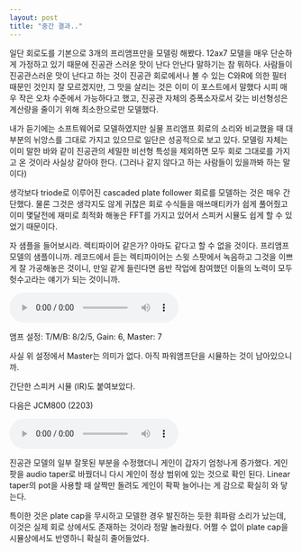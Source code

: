 ```yaml
---
layout: post
title: "중간 결과.."
---
```



일단 회로도를 기본으로 3개의 프리앰프만을 모델링 해봤다. 12ax7 모델을 매우 단순하게 가정하고 있기 때문에 진공관 스러운 맛이 난다 안난다 말하기는 참 뭐하다. 사람들이 진공관스러운 맛이 난다고 하는 것이 진공관 회로에서나 볼 수 있는 C와R에 의한 필터 때문인 것인지 잘 모르겠지만, 그 맛을 살리는 것은 이미 이 포스트에서 말했다 시피 매우 작은 오차 수준에서 가능하다고 했고, 진공관 자체의 증폭소자로서 갖는 비선형성은 계산량을 줄이기 위해 최소한으로만 모델했다.




내가 듣기에는 소프트웨어로 모델하였지만 실물 프리앰프 회로의 소리와 비교했을 때 대부분의 뉘앙스를 그대로 가지고 있으므로 일단은 성공적으로 보고 있다. 모델링 자체는 이미 말한 바와 같이 진공관의 세밀한 비선형 특성을 제외하면 모두 회로 그대로를 가지고 온 것이라 사실상 같아야 한다. (그러나 같지 않다고 하는 사람들이 있을까봐 하는 말이다)




생각보다 triode로 이루어진 cascaded plate follower 회로를 모델하는 것은 매우 간단했다. 물론 그것은 생각지도 않게 귀찮은 회로 수식들을 매쓰매티카가 쉽게 풀어줬고 이미 몇달전에 재미로 최적화 해놓은 FFT를 가지고 있어서 스피커 시뮬도 쉽게 할 수 있었기 때문이다.




자 샘플을 들어보시라. 렉티파이어 같은가? 아마도 같다고 할 수 없을 것이다. 프리앰프 모델의 샘플이니까. 레코드에서 듣는 렉티파이어는 스윗 스팟에서 녹음하고 그것을 이쁘게 잘 가공해놓은 것이니, 만일 같게 들린다면 음반 작업에 참여했던 이들의 노력이 모두 헛수고라는 얘기가 되는 것이니까.




<audio src="/assets/images/77a5d5a2730625d3996cf50c6cf95a7c.mp3" controls preload></audio>








앰프 설정: T/M/B: 8/2/5, Gain: 6, Master: 7




사실 위 설정에서 Master는 의미가 없다. 아직 파워앰프단을 시뮬하는 것이 남아있으니까.

간단한 스피커 시뮬 (IR)도 붙여보았다.




다음은 JCM800 (2203)







<audio src="/assets/images/af87fbc08699873d29f081dd4b920d00.mp3" controls preload></audio>








진공관 모델의 일부 잘못된 부분을 수정했더니 게인이 갑자기 엄청나게 증가했다. 게인 팟을 audio taper로 바꿨더니 다시 게인이 정상 범위에 있는 것으로 확인 된다. Linear taper의 pot을 사용할 때 살짝만 돌려도 게인이 팍팍 늘어나는 게 감으로 확실히 와 닿는다.




특이한 것은 plate cap을 무시하고 모델한 경우 발진하는 듯한 휘파람 소리가 났는데, 이것은 실제 회로 상에서도 존재하는 것이라 정말 놀라웠다. 어쩔 수 없이 plate cap을 시뮬상에서도 반영하니 확실히 줄어들었다. 











